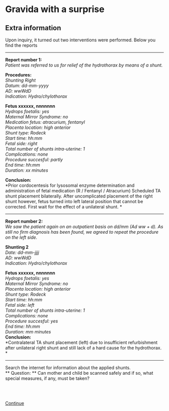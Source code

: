# Gravida with a surprise

## Extra information
Upon inquiry, it turned out two interventions were performed. Below you find the reports

____
**Report number 1:**  
*Patient was referred to us for relief of the hydrothorax by means of  a shunt.*

**Procedures:**  
*Shunting Right  
Datum: dd-mm-yyyy  
AD: wwWdD  
Indication: Hydro/chylothorax* 
 
**Fetus xxxxxx, nnnnnnn**  
*Hydrops foetalis: yes  
Maternal Mirror Syndrome: no  
Medication fetus: atracurium, fentanyl  
Placenta location: high anterior  
Shunt type: Rodeck  
Start time: hh:mm  
Fetal side: right  
Total number of shunts intra-uterine: 1  
Complications: none  
Procedure succesful: partly  
End time: hh:mm  
Duration: xx minutes* 
 
**Conclusion:**  
*Prior cordocentesis for lysosomal enzyme determination and administration of fetal medication (R / Fentanyl / Atracurium)
Scheduled TA shunt placement bilaterally. After uncomplicated placement of the right shunt however, fetus turned into left lateral position that cannot be corrected. First wait for the effect of a unilateral shunt.  *


*******

**Report number 2:**  
*We saw the patient again on an outpatient basis on dd/mm (Ad ww + d).
As still no firm diagnosis has been found, we agreed to repeat the procedure on the left side.*  

**Shunting 2**  
*Date: dd-mm-jjjj  
AD: wwWdD  
Indication: Hydro/chylothorax*  

**Fetus xxxxxx, nnnnnnn**  
*Hydrops foetalis: yes  
Maternal Mirror Syndrome: no  
Placenta location: high anterior  
Shunt type: Rodeck  
Start time: hh:mm  
Fetal side: left  
Total number of shunts intra-uterine: 1  
Complications: none  
Procedure succesful: yes  
End time: hh:mm  
Duration: mm minutes*  
**Conclusion:**  
*Contralateral TA shunt placement (left) due to insufficient refurbishment after unilateral right shunt and still lack of a hard cause for the hydrothorax. * 

*******


Search the internet for information about the applied shunts.<br>
** Question: ** Can mother and child be scanned safely and if so, what special measures, if any, must be taken?

<br>
<br>

[Continue](case_part4.md)
